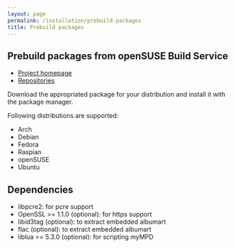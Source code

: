 ```yaml
---
layout: page
permalink: /installation/prebuild-packages
title: Prebuild packages
---
```


## Prebuild packages from openSUSE Build Service

- [Project homepage](https://build.opensuse.org/package/show/home:jcorporation/myMPD)
- [Repositories](https://download.opensuse.org/repositories/home:/jcorporation/)

Download the appropriated package for your distribution and install it with the package manager.

Following distributions are supported:

- Arch
- Debian
- Fedora
- Raspian
- openSUSE
- Ubuntu

## Dependencies

- libpcre2: for pcre support
- OpenSSL >= 1.1.0 (optional): for https support
- libid3tag (optional): to extract embedded albumart
- flac (optional): to extract embedded albumart
- liblua >= 5.3.0 (optional): for scripting myMPD

